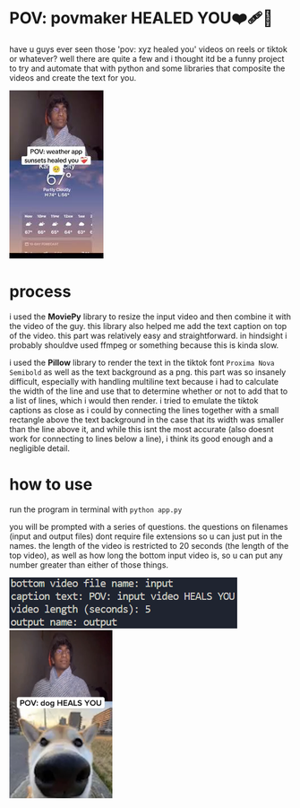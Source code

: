 # POV: povmaker HEALED YOU❤️‍🩹🌅

have u guys ever seen those 'pov: xyz healed you' videos on reels or tiktok or whatever? well there are quite a few and i thought itd be a funny project to try and automate that with python and some libraries that composite the videos and create the text for you.

![example of this genre of meme](img/example.jpg)

# process

i used the **MoviePy** library to resize the input video and then combine it with the video of the guy. this library also helped me add the text caption on top of the video. this part was relatively easy and straightforward. in hindsight i probably shouldve used ffmpeg or something because this is kinda slow.

i used the **Pillow** library to render the text in the tiktok font `Proxima Nova Semibold` as well as the text background as a png. this part was so insanely difficult, especially with handling multiline text because i had to calculate the width of the line and use that to determine whether or not to add that to a list of lines, which i would then render. i tried to emulate the tiktok captions as close as i could by connecting the lines together with a small rectangle above the text background in the case that its width was smaller than the line above it, and while this isnt the most accurate (also doesnt work for connecting to lines below a line), i think its good enough and a negligible detail.

# how to use

run the program in terminal with `python app.py`

you will be prompted with a series of questions. the questions on filenames (input and output files) dont require file extensions so u can just put in the names. the length of the video is restricted to 20 seconds (the length of the top video), as well as how long the bottom input video is, so u can put any number greater than either of those things.

![screenshot of the program doing its thing](img/showcase.png)
<img src="img/exampleexport.png" alt="screenshot of the program with custom input" height="300"/>